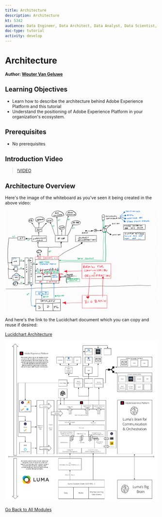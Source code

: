 ```yaml
---
title: Architecture
description: Architecture
kt: 5342
audience: Data Engineer, Data Architect, Data Analyst, Data Scientist, Orchestration Engineer, BI Expert, Marketer
doc-type: tutorial
activity: develop
---
```


# Architecture

**Author: [Wouter Van Geluwe](https://www.linkedin.com/in/woutervangeluwe/)**

## Learning Objectives

- Learn how to describe the architecture behind Adobe Experience Platform and this tutorial
- Understand the positioning of Adobe Experience Platform in your organization's ecosystem.

## Prerequisites

- No prerequisites

## Introduction Video

>[!VIDEO](https://video.tv.adobe.com/v/35266?quality=12&learn=on)

## Architecture Overview

Here's the image of the whiteboard as you've seen it being created in the above video:

![Luma Retail](./assets/images/whiteboard.png)

And here's the link to the Lucidchart document which you can copy and reuse if desired:

[Lucidchart Architecture](https://bit.ly/3flr2Nc)

![Luma Retail](./assets/images/architecture.png)

[Go Back to All Modules](./overview.md)
